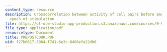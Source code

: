 ```yaml
---
content_type: resource
description: Crosscorrelation between activity of cell pairs before and after 20min
  epoch of stimulation
file: https://ol-ocw-studio-app-production.s3.amazonaws.com/courses/9-96-experimental-methods-of-adjustable-tetrode-array-neurophysiology-january-iap-2001/f27b06173064f7416e3c8468efa22db6_PREPOSTCORR.PDF
file_type: application/pdf
resourcetype: Document
title: PREPOSTCORR.PDF
uid: f27b0617-3064-f741-6e3c-8468efa22db6
---
```

